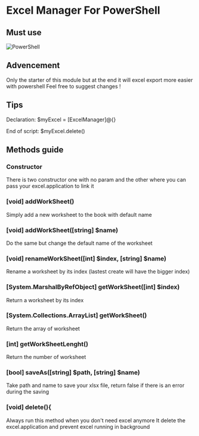 # Excel Manager For PowerShell
## Must use 
![PowerShell](https://img.shields.io/badge/PowerShell_5-5391FE?style=for-the-badge&logo=powershell&logoColor=white)

## Advencement
Only the starter of this module but at the end it will excel export more easier with powershell
Feel free to suggest changes !

## Tips
  Declaration: $myExcel = [ExcelManager]@{}
  
  End of script: $myExcel.delete()

## Methods guide

### Constructor
  There is two constructor one with no param and the other where you can pass your excel.application to link it
  
### [void] addWorkSheet()
  Simply add a new worksheet to the book with default name
  
### [void] addWorkSheet([string] $name)
  Do the same but change the default name of the worksheet
   
### [void] renameWorkSheet([int] $index, [string] $name)
  Rename a worksheet by its index (lastest create will have the bigger index)
   
### [System.MarshalByRefObject] getWorkSheet([int] $index)
  Return a worksheet by its index
  
### [System.Collections.ArrayList] getWorkSheet()
  Return the array of worksheet
  
### [int] getWorkSheetLenght()
  Return the number of worksheet
  
### [bool] saveAs([string] $path, [string] $name)
  Take path and name to save your xlsx file, return false if there is an error during the saving
  
### [void] delete(){
  Always run this method when you don't need excel anymore
  It delete the excel.application and prevent excel running in background
